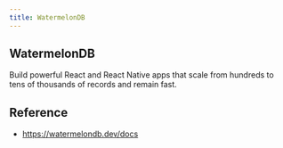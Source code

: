 ```yaml
---
title: WatermelonDB
---
```


## WatermelonDB
Build powerful React and React Native apps that scale from hundreds to tens of thousands of records and remain fast.

## Reference
- https://watermelondb.dev/docs
